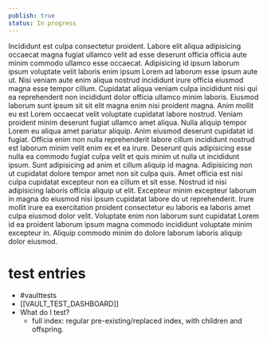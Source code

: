 ```yaml
---
publish: true
status: In progress
---
```


Incididunt est culpa consectetur proident. Labore elit aliqua adipisicing
occaecat magna fugiat ullamco velit ad esse deserunt officia officia aute
minim commodo ullamco esse occaecat. Adipisicing id ipsum laborum ipsum
voluptate velit laboris enim ipsum Lorem ad laborum esse ipsum aute ut.
Nisi veniam aute enim aliqua nostrud incididunt irure officia eiusmod magna
esse tempor cillum. Cupidatat aliqua veniam culpa incididunt nisi qui ea
reprehenderit non incididunt dolor officia ullamco minim laboris. Eiusmod
laborum sunt ipsum sit sit elit magna enim nisi proident magna. Anim mollit
eu est Lorem occaecat velit voluptate cupidatat labore nostrud. Veniam
proident minim deserunt fugiat ullamco amet aliqua. Nulla aliquip tempor
Lorem eu aliqua amet pariatur aliquip. Anim eiusmod deserunt cupidatat id
fugiat. Officia enim non nulla reprehenderit labore cillum incididunt
nostrud est laborum minim velit enim ex et ea irure. Deserunt quis
adipisicing esse nulla ea commodo fugiat culpa velit et quis minim ut nulla
ut incididunt ipsum. Sunt adipisicing ad anim et cillum aliquip id magna.
Adipisicing non ut cupidatat dolore tempor amet non sit culpa quis. Amet
officia est nisi culpa cupidatat excepteur non ea cillum et sit esse.
Nostrud id nisi adipisicing laboris officia aliquip ut elit. Excepteur
minim excepteur laborum in magna do eiusmod nisi ipsum cupidatat labore do
ut reprehenderit. Irure mollit irure ea exercitation proident consectetur
eu laboris ea laboris amet culpa eiusmod dolor velit. Voluptate enim non
laborum sunt cupidatat Lorem id ea proident laborum ipsum magna commodo
incididunt voluptate minim excepteur in. Aliquip commodo minim do dolore
laborum laboris aliquip dolor eiusmod.

# test entries
- #vaulttests
- [[VAULT_TEST_DASHBOARD]]
- What do I test?
	- full index: regular pre-existing/replaced index, with children and offspring.